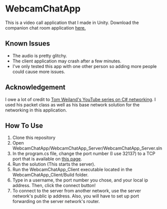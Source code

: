 # WebcamChatApp

This is a video call application that I made in Unity. Download the companion chat room application [here.](https://github.com/TreyDettmer/MessengerApp)

## Known Issues
- The audio is pretty glitchy.
- The client application may crash after a few minutes.
- I've only tested this app with one other person so adding more people could cause more issues.

## Acknowledgement
I owe a lot of credit to [Tom Weiland's YouTube series on C# networking](https://www.youtube.com/playlist?list=PLXkn83W0QkfnqsK8I0RAz5AbUxfg3bOQ5). I used his packet class as well as his base network solution for the networking in this application.

## How To Use 
1. Clone this repository
2. Open WebcamChatApp/WebcamChatApp_Server/WebcamChatApp_Server.sln
3. In the program.cs file, change the port number (I use 32137) to a TCP port that is available on [this page](https://en.wikipedia.org/wiki/List_of_TCP_and_UDP_port_numbers).
4. Run the solution (This starts the server).
5. Run the WebcamChatApp_Client executable located in the WebcamChatApp_Client/Build folder.
6. Type in a username, the port number you chose, and your local ip address. Then, click the connect button!
7. To connect to the server from another network, use the server network's public ip address. Also, you will have to set up port forwarding on the server network's router.
